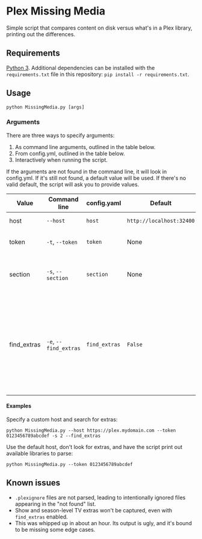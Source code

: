# Plex Missing Media

Simple script that compares content on disk versus what's in a Plex library, printing out the differences.

## Requirements

[Python 3](https://www.python.org/downloads/). Additional dependencies can be installed with the `requirements.txt` file in this repository: `pip install -r requirements.txt`.

## Usage

`python MissingMedia.py [args]`

### Arguments

There are three ways to specify arguments:

1. As command line arguments, outlined in the table below.
2. From config.yml, outlined in the table below.
3. Interactively when running the script.

If the arguments are not found in the command line, it will look in config.yml. If it's still not found, a default value will be used. If there's no valid default, the script will ask you to provide values.

Value | Command line | config.yaml | Default | Description
---|---|---|---|---
host | `--host` | `host` | `http://localhost:32400` | The host of the Plex server.
token | `-t`, `--token` | `token` | None | Your Plex token (see [finding an authentication token](https://support.plex.tv/articles/204059436-finding-an-authentication-token-x-plex-token/)).
section | `-s`, `--section` | `section` | None | The id of the library section to parse. If none is provided, the script will print available values.
find_extras | `-e`, `--find_extras` | `find_extras` | `False` | If enabled, searches for extras (trailers/behind the scenes/featurettes/etc) in addition to main library items. Note that this _significantly_ increases the script's execution time, as it makes an additional synchronous web request for every item in the library.

#### Examples

Specify a custom host and search for extras:

    python MissingMedia.py --host https://plex.mydomain.com --token 0123456789abcdef -s 2 --find_extras

Use the default host, don't look for extras, and have the script print out available libraries to parse:

    python MissingMedia.py --token 0123456789abcdef

## Known issues

* `.plexignore` files are not parsed, leading to intentionally ignored files appearing in the "not found" list.
* Show and season-level TV extras won't be captured, even with `find_extras` enabled.
* This was whipped up in about an hour. Its output is ugly, and it's bound to be missing some edge cases.